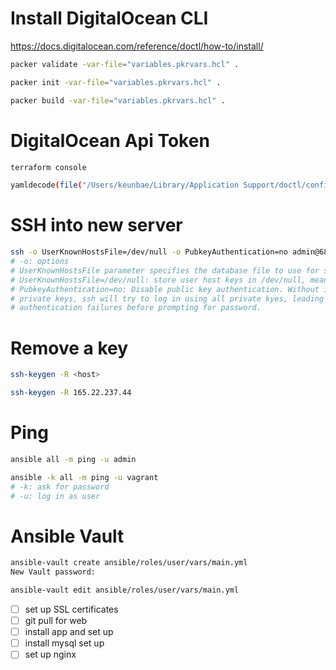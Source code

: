 # Install DigitalOcean CLI

https://docs.digitalocean.com/reference/doctl/how-to/install/

```sh
packer validate -var-file="variables.pkrvars.hcl" .

packer init -var-file="variables.pkrvars.hcl" .

packer build -var-file="variables.pkrvars.hcl" .
```

# DigitalOcean Api Token

```sh
terraform console

yamldecode(file("/Users/keunbae/Library/Application Support/doctl/config.yaml"))["access-token"]
```

# SSH into new server

```sh
ssh -o UserKnownHostsFile=/dev/null -o PubkeyAuthentication=no admin@68.183.207.241
# -o: options
# UserKnownHostsFile parameter specifies the database file to use for storing the user host keys (default is ~/.ssh/known_hosts)
# UserKnownHostsFile=/dev/null: store user host keys in /dev/null, meaning discard it.
# PubkeyAuthentication=no: Disable public key authentication. Without it, if there are many
# private keys, ssh will try to log in using all private kyes, leading to many
# authentication failures before prompting for password.
```

# Remove a key

```sh
ssh-keygen -R <host>

ssh-keygen -R 165.22.237.44
```

# Ping

```sh
ansible all -m ping -u admin

ansible -k all -m ping -u vagrant
# -k: ask for password
# -u: log in as user
```

# Ansible Vault

```sh
ansible-vault create ansible/roles/user/vars/main.yml
New Vault password:

ansible-vault edit ansible/roles/user/vars/main.yml
```

- [ ] set up SSL certificates
- [ ] git pull for web
- [ ] install app and set up
- [ ] install mysql set up
- [ ] set up nginx
